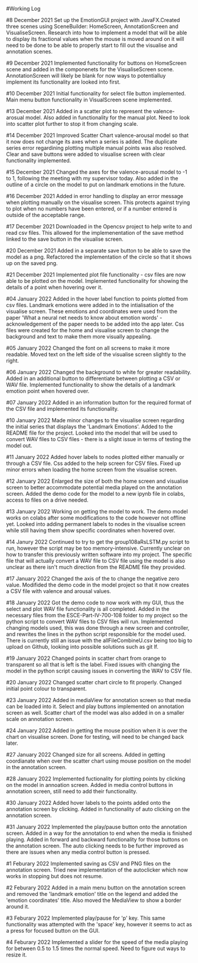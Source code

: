 #Working Log

#8 December 2021
Set up the EmotionGUI project with JavaFX.Created three scenes using SceneBuilder: HomeScreen, AnnotationScreen and VisualiseScreen. Research into how to implement a model that will be able to display its fractional values when the mouse is moved around on it will need to be done to be able to properly start to fill out the visualise and annotation scenes. 

#9 December 2021
Implemented functionality for buttons on HomeScreen scene and added in the componenets for the VisualiseScreen scene. AnnotationScreen will likely be blank for now ways to potentialluy implement its functionality are looked into first.

#10 December 2021
Initial functionality for select file button implemented. Main menu button functionality in VisualScreen scene implemented.

#13 December 2021
Added in a scatter plot to represent the valence-arosual model. Also added in functionality for the manual plot. Need to look into scatter plot further to stop it from changing scale.

#14 December 2021
Improved Scatter Chart valence-arousal model so that it now does not change its axes when a series is added. The duplicate series error regardining plotting multiple manual points was also resolved. Clear and save buttons were added to visualise screen with clear functionality implemented.

#15 December 2021
Changed the axes for the valence-arousal model to -1 to 1, following the meeting with my supervisor today. Also added in the outline of a circle on the model to put on landmark emotions in the future.

#16 December 2021
Added in error handling to display an error message when plotting manually on the visualise screen. This protects against trying to plot when no numbers have been entered, or if a number entered is outside of the acceptable range.

#17 December 2021
Downloaded in the Opencsv project to help write to and read csv files. This allowed for the implemenentation of the save method linked to the save button in the visualise screen.

#20 December 2021
Added in a separate save button to be able to save the model as a png. Refactored the implementation of the circle so that it shows up on the saved png.

#21 December 2021
Implemented plot file functionality - csv files are now able to be plotted on the model. Implemented functionality for showing the details of a point when hovering over it.

#04 January 2022
Added in the hover label function to points plotted from csv files. Landmark emotions were added in to the intialisation of the visualise screen. These emotions and coordinates were used from the paper 'What a neural net needs to know about emotion words' - acknowledgement of the paper needs to be added into the app later. Css files were created for the home and visualise screen to change the background and text to make them more visually appealing. 

#05 January 2022
Changed the font on all screens to make it more readable. Moved text on the left side of the visualise screen slightly to the right. 

#06 January 2022
Changed the background to white for greater readability. Added in an additional button to differentiate between plotting a CSV or WAV file. Implemented functionality to show the details of a landmark emotion point when hovered over.

#07 January 2022
Added in an information button for the required format of the CSV file and implemented its functionality.

#10 January 2022
Made minor changes to the visualise screen regarding the initial series that displays the 'Landmark Emotions'. Added to the README file for the project. Looked into the model that will be used to convert WAV files to CSV files - there is a slight issue in terms of testing the model out.

#11 January 2022
Added hover labels to nodes plotted either manually or through a CSV file. Css added to the help screen for CSV files. Fixed up minor errors when loading the home screen from the visualise screen. 

#12 January 2022
Enlarged the size of both the home screen and visualise screen to better accommodate potential media played on the annotation screen. Added the demo code for the model to a new ipynb file in colabs, access to files on a drive needed.

#13 January 2022
Working on getting the model to work. The demo model works on colabs after some modifications to the code however not offline yet. Looked into adding permanent labels to nodes in the visualise screen while still having them show specific coordinates when hovered over.

#14 Janury 2022
Continued to try to get the group108aRsLSTM.py script to run, however the script may be too memory-intensive. Currently unclear on how to transfer this previously written software into my project. The specific file that will actually convert a WAV file to CSV file using the model is also unclear as there isn't much direction from the README file they provided. 

#17 January 2022
Changed the axis of the to change the negative zero value. Modifided the demo code in the model project so that it now creates a CSV file with valence and arousal values. 

#18 January 2022
Got the demo code to now work with my GUI, thus the select and plot WAV file functionality is all completed. Added in the necessary files from the ESCE-Part-IV-700-108 folder to my project so the python script to convert WAV files to CSV files will run. Implemented changing models used, this was done through a new screen and controller, and rewrites the lines in the python script responsible for the model used. There is currently still an issue with the allFileCombineU.csv being too big to upload on Github, looking into possible solutions such as git lf.

#19 January 2022
Changed points in scatter chart from orange to transparent so all that is left is the label. Fixed issues with changing the model in the python script causing issues in converting the WAV to CSV file.

#20 January 2022
Changed scatter chart circle to fit properly. Changed initial point colour to transparent.

#23 January 2022
Added in mediaView for annotation screen so that media can be loaded into it. Select and play buttons implemented on annotation screen as well. Scatter chart of the model was also added in on a smaller scale on annotation screen.

#24 January 2022
Added in getting the mouse position when it is over the chart on visualise screen. Done for testing, will need to be changed back later.

#27 January 2022
Changed size for all screens. Added in getting coordianate when over the scatter chart using mouse position on the model in the annotation screen.

#28 January 2022
Implemented fuctionality for plotting points by clicking on the model in annoation screen. Added in media control buttons in annotation screen, still need to add their functionality.

#30 January 2022
Added hover labels to the points added onto the annotation screen by clicking. Added in functionality of auto clicking on the annotation screen.

#31 January 2022
Implemented the play/pause button onto the annotation screen. Added in a way for the annotation to end when the media is finished playing. Added in forward and backward functionality for those buttons on the annotation screen. The auto clicking needs to be further improved as there are issues when any media control button is pressed. 

#1 Feburary 2022
Implemented saving as CSV and PNG files on the annotation screen. Tried new implementation of the autoclicker which now works in stopping but does not resume. 

#2 Feburary 2022
Added in a main menu button on the annotation screen and removed the 'landmark emotion'  title on the legend and added the 'emotion coordinates' title. Also moved the MediaView to show a border around it. 

#3 Feburary 2022
Implemented play/pause for 'p' key. This same functionality was attempted with the 'space' key, however it seems to act as a press for focused button on the GUI. 

#4 Feburary 2022
Implemented a slider for the speed of the media playing for between 0.5 to 1.5 times the normal speed. Need to figure out ways to resize it.
